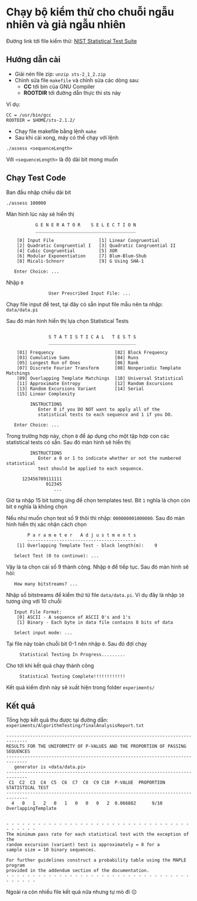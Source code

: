 # Chạy bộ kiểm thử cho chuỗi ngẫu nhiên và giả ngẫu nhiên

Đường link tới file kiểm thử: [NIST Statistical Test Suite](https://csrc.nist.gov/projects/random-bit-generation/documentation-and-software)

## Hướng dẫn cài

- Giải nén file zip: `unzip sts-2_1_2.zip`
- Chỉnh sửa file `makefile` và chỉnh sửa các dòng sau:
    + **CC** tới bin của GNU Compiler
    + **ROOTDIR** tới đường dẫn thực thi sts này

Ví dụ:
```
CC = /usr/bin/gcc
ROOTDIR = $HOME/sts-2.1.2/
```
- Chạy file makefile bằng lệnh `make`
- Sau khi cài xong, máy có thể chạy với lệnh
```
./assess <sequenceLength>
```
Với `<sequenceLength>` là độ dài bit mong muốn

## Chạy Test Code

Ban đầu nhập chiều dài bit
```
./assess 100000
```
Màn hình lúc này sẽ hiển thị
```
           G E N E R A T O R    S E L E C T I O N 
           ______________________________________

    [0] Input File                 [1] Linear Congruential
    [2] Quadratic Congruential I   [3] Quadratic Congruential II
    [4] Cubic Congruential         [5] XOR
    [6] Modular Exponentiation     [7] Blum-Blum-Shub
    [8] Micali-Schnorr             [9] G Using SHA-1

   Enter Choice: ...
```
Nhập `0`
```
                User Prescribed Input File: ...
```
Chạy file input để test, tại đây có sẵn input file mẫu nên ta nhập: `data/data.pi`

Sau đó màn hình hiển thị lựa chọn Statistical Tests
```

                S T A T I S T I C A L   T E S T S
                _________________________________

    [01] Frequency                       [02] Block Frequency
    [03] Cumulative Sums                 [04] Runs
    [05] Longest Run of Ones             [06] Rank
    [07] Discrete Fourier Transform      [08] Nonperiodic Template Matchings
    [09] Overlapping Template Matchings  [10] Universal Statistical
    [11] Approximate Entropy             [12] Random Excursions
    [13] Random Excursions Variant       [14] Serial
    [15] Linear Complexity

         INSTRUCTIONS
            Enter 0 if you DO NOT want to apply all of the
            statistical tests to each sequence and 1 if you DO.

   Enter Choice: ...
```
Trong trường hợp này, chọn `0` để áp dụng cho một tập hợp con các statistical tests có sẵn. Sau đó màn hình sẽ hiển thị
```
         INSTRUCTIONS
            Enter a 0 or 1 to indicate whether or not the numbered statistical
            test should be applied to each sequence.

      123456789111111
               012345
                  ...
```
Giờ ta nhập 15 bit tương ứng để chọn templates test. Bit `1` nghĩa là chọn còn bit `0` nghĩa là không chọn

Nếu như muốn chọn test số 9 thôi thì nhập: `000000001000000`. Sau đó màn hình hiển thị xác nhận cách chọn
```
        P a r a m e t e r   A d j u s t m e n t s
        -----------------------------------------
    [1] Overlapping Template Test - block length(m):    9

   Select Test (0 to continue): ...
```
Vậy là ta chọn cái số 9 thành công. Nhập `0` để tiếp tục. Sau đó màn hình sẽ hỏi:
```
   How many bitstreams? ...
```
Nhập số bitstreams để kiểm thử từ file `data/data.pi`. Ví dụ đây là nhập `10` tương ứng với 10 chuỗi
```
   Input File Format:
    [0] ASCII - A sequence of ASCII 0's and 1's
    [1] Binary - Each byte in data file contains 8 bits of data

   Select input mode: ...
```
Tại file này toàn chuỗi bit 0-1 nên nhập `0`. Sau đó đợi chạy
```
     Statistical Testing In Progress.........
```
Cho tới khi kết quả chạy thành công
```
     Statistical Testing Complete!!!!!!!!!!!!
```
Kết quả kiểm định này sẽ xuất hiện trong folder `experiments/`

## Kết quả

Tổng hợp kết quả thu được tại đường dẫn: `experiments/AlgorithmTesting/finalAnalysisReport.txt`

```
------------------------------------------------------------------------------
RESULTS FOR THE UNIFORMITY OF P-VALUES AND THE PROPORTION OF PASSING SEQUENCES
------------------------------------------------------------------------------
   generator is <data/data.pi>
------------------------------------------------------------------------------
 C1  C2  C3  C4  C5  C6  C7  C8  C9 C10  P-VALUE  PROPORTION  STATISTICAL TEST
------------------------------------------------------------------------------
  4   0   1   2   0   1   0   0   0   2  0.066882      9/10      OverlappingTemplate


- - - - - - - - - - - - - - - - - - - - - - - - - - - - - - - - - - - - - - - - -
The minimum pass rate for each statistical test with the exception of the
random excursion (variant) test is approximately = 8 for a
sample size = 10 binary sequences.

For further guidelines construct a probability table using the MAPLE program
provided in the addendum section of the documentation.
- - - - - - - - - - - - - - - - - - - - - - - - - - - - - - - - - - - - - - - - -

```
Ngoài ra còn nhiều file kết quả nữa nhưng tự mò đi :neutral_face:

